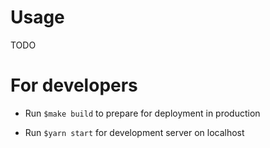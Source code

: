 # Usage
TODO
# For developers

- Run `$make build` to prepare for deployment in production

- Run `$yarn start` for development server on localhost
